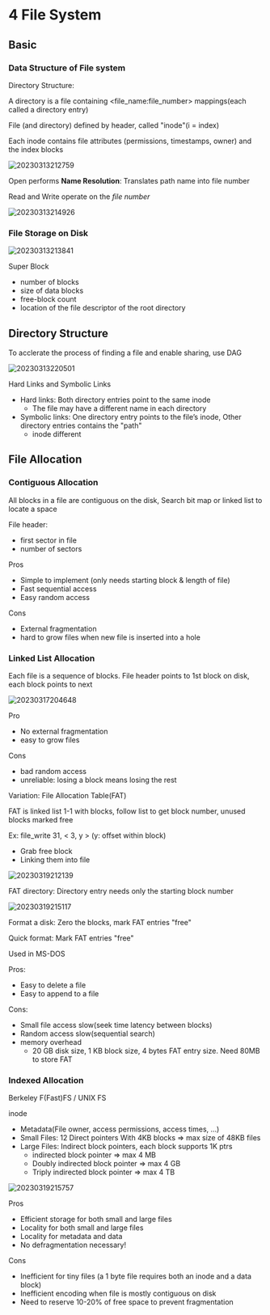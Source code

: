# 4 File System
## Basic
### Data Structure of File system

Directory Structure: 

A directory is a file containing <file_name:file_number> mappings(each called a directory entry)

File (and directory) defined by header, called "inode"(i = index)

Each inode contains file attributes (permissions, timestamps, owner) and the index blocks

![20230313212759](https://raw.githubusercontent.com/zxc2012/image/main/20230313212759.png)

Open performs **Name Resolution**: Translates path name into file number

Read and Write operate on the *file number*

![20230313214926](https://raw.githubusercontent.com/zxc2012/image/main/20230313214926.png)

### File Storage on Disk

![20230313213841](https://raw.githubusercontent.com/zxc2012/image/main/20230313213841.png)

Super Block

- number of blocks
- size of data blocks
- free-block count
- location of the file descriptor of the root directory

## Directory Structure

To acclerate the process of finding a file and enable sharing, use DAG

![20230313220501](https://raw.githubusercontent.com/zxc2012/image/main/20230313220501.png)

Hard Links and Symbolic Links

- Hard links: Both directory entries point to the same inode
    - The file may have a different name in each directory
- Symbolic links: One directory entry points to the file’s inode, Other directory entries contains the "path"
    - inode different

## File Allocation
### Contiguous Allocation

All blocks in a file are contiguous on the disk, Search bit map or linked list to locate a space

File header: 
- first sector in file
- number of sectors

Pros
- Simple to implement (only needs starting block & length of file)
- Fast sequential access
- Easy random access

Cons
- External fragmentation
- hard to grow files when new file is inserted into a hole

### Linked List Allocation

Each file is a sequence of blocks. File header points to 1st block on disk, each block points to next

![20230317204648](https://raw.githubusercontent.com/zxc2012/image/main/20230317204648.png)

Pro
- No external fragmentation
- easy to grow files

Cons
- bad random access
- unreliable: losing a block means losing the rest

Variation: File Allocation Table(FAT)

FAT is linked list 1-1 with blocks, follow list to get block number, unused blocks marked free

Ex: file_write 31, < 3, y > (y: offset within block)
- Grab free block
- Linking them into file

![20230319212139](https://raw.githubusercontent.com/zxc2012/image/main/20230319212139.png)

FAT directory: Directory entry needs only the starting block number

![20230319215117](https://raw.githubusercontent.com/zxc2012/image/main/20230319215117.png)

Format a disk: Zero the blocks, mark FAT entries "free"

Quick format: Mark FAT entries "free"

Used in MS-DOS

Pros:
- Easy to delete a file
- Easy to append to a file

Cons:
- Small file access slow(seek time latency between blocks)
- Random access slow(sequential search)
- memory overhead
    - 20 GB disk size, 1 KB block size, 4 bytes FAT entry size. Need 80MB to store FAT

### Indexed Allocation

Berkeley F(Fast)FS / UNIX FS

inode
- Metadata(File owner, access permissions, access times, …)
- Small Files: 12 Direct pointers With 4KB blocks => max size of 48KB files
- Large Files: Indirect block pointers, each block supports 1K ptrs
    - indirected block pointer => max 4 MB
    - Doubly indirected block pointer => max 4 GB
    - Triply indirected block pointer => max 4 TB

![20230319215757](https://raw.githubusercontent.com/zxc2012/image/main/20230319215757.png)

Pros
- Efficient storage for both small and large files
- Locality for both small and large files
- Locality for metadata and data
- No defragmentation necessary!

Cons
- Inefficient for tiny files (a 1 byte file requires both an inode and a data block)
- Inefficient encoding when file is mostly contiguous on disk
- Need to reserve 10-20% of free space to prevent fragmentation